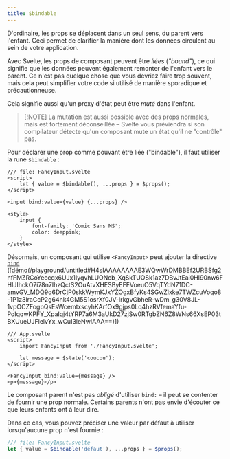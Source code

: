 ```yaml
---
title: $bindable
---
```


D'ordinaire, les props se déplacent dans un seul sens, du parent vers l'enfant. Ceci permet de
clarifier la manière dont les données circulent au sein de votre application.

Avec Svelte, les props de composant peuvent être _liées_ (_"bound"_), ce qui signifie que les
données peuvent également remonter de l'enfant vers le parent. Ce n'est pas quelque chose que vous
devriez faire trop souvent, mais cela peut simplifier votre code si utilisé de manière sporadique et
précautionneuse.

Cela signifie aussi qu'un proxy d'état peut être _muté_ dans l'enfant.

> [!NOTE] La mutation est aussi possible avec des props normales, mais est fortement déconseillée –
> Svelte vous préviendra si son compilateur détecte qu'un composant mute un état qu'il ne "contrôle"
> pas.

Pour déclarer une prop comme pouvant être liée ("bindable"), il faut utiliser la rune `$bindable` :

<!-- prettier-ignore -->
```svelte
/// file: FancyInput.svelte
<script>
	let { value = $bindable(), ...props } = $props();
</script>

<input bind:value={value} {...props} />

<style>
	input {
		font-family: 'Comic Sans MS';
		color: deeppink;
	}
</style>
```

Désormais, un composant qui utilise `<FancyInput>` peut ajouter la directive [`bind`](bind)
([démo(/playground/untitled#H4sIAAAAAAAAE3WQwWrDMBBEf2URBSfg2nfFMZRCoYeecqx6UJx1IyqvhLUONcb_XqSkTUOSk1az7DBvJtEai0HI90nw6FHIJIhckO7i78n7IhzQctS2OuAtvXHESByEFFVoeuO5VqTYdN71DC-amvGV_MDQ9q6DrCjP0skkWymKJxYZOgxBfyKs4SGwZlxke7TWZcuVoqo8-1P1z3lraCcP2g64nk4GM5S1osrXf0JV-lrkgvGbheR-wDm_g30V8JL-1vpOCZFogpQsEsWcemtxscyhKArfOx9gjps0Lq4hzRVfemaYfu-PoIqqwKPFY_XpaIqj4tYRP7a6M3aUkD27zjSw0RTgbZN6Z8WNs66XsEP03tBXUueUJFlelvYx_wCuI3leNwIAAA==)])

<!-- prettier-ignore -->
```svelte
/// App.svelte
<script>
	import FancyInput from './FancyInput.svelte';

	let message = $state('coucou');
</script>

<FancyInput bind:value={message} />
<p>{message}</p>
```

Le composant parent n'est pas _obligé_ d'utiliser `bind:` – il peut se contenter de fournir une prop
normale. Certains parents n'ont pas envie d'écouter ce que leurs enfants ont à leur dire.

Dans ce cas, vous pouvez préciser une valeur par défaut à utiliser lorsqu'aucune prop n'est fournie
:

```js
/// file: FancyInput.svelte
let { value = $bindable('défaut'), ...props } = $props();
```
